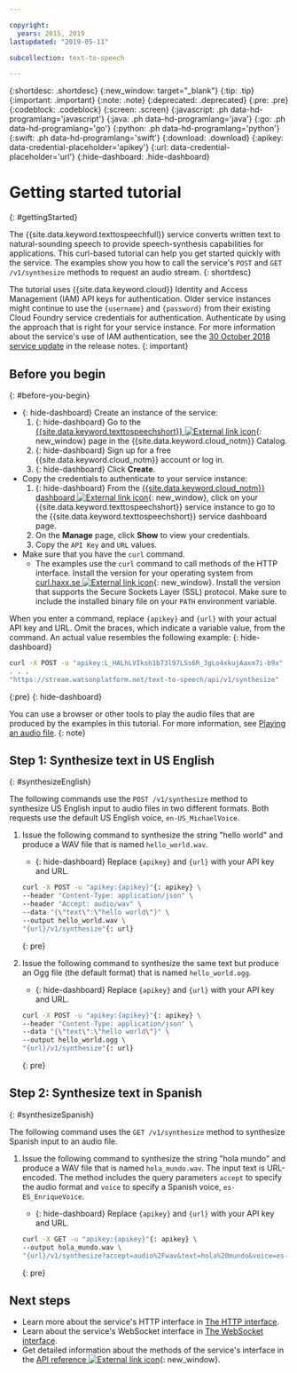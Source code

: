 ```yaml
---

copyright:
  years: 2015, 2019
lastupdated: "2019-05-11"

subcollection: text-to-speech

---
```


{:shortdesc: .shortdesc}
{:new_window: target="_blank"}
{:tip: .tip}
{:important: .important}
{:note: .note}
{:deprecated: .deprecated}
{:pre: .pre}
{:codeblock: .codeblock}
{:screen: .screen}
{:javascript: .ph data-hd-programlang='javascript'}
{:java: .ph data-hd-programlang='java'}
{:go: .ph data-hd-programlang='go'}
{:python: .ph data-hd-programlang='python'}
{:swift: .ph data-hd-programlang='swift'}
{:download: .download}
{:apikey: data-credential-placeholder='apikey'}
{:url: data-credential-placeholder='url'}
{:hide-dashboard: .hide-dashboard}

# Getting started tutorial
{: #gettingStarted}

The {{site.data.keyword.texttospeechfull}} service converts written text to natural-sounding speech to provide speech-synthesis capabilities for applications. This curl-based tutorial can help you get started quickly with the service. The examples show you how to call the service's `POST` and `GET /v1/synthesize` methods to request an audio stream.
{: shortdesc}

The tutorial uses {{site.data.keyword.cloud}} Identity and Access Management (IAM) API keys for authentication. Older service instances might continue to use the `{username}` and `{password}` from their existing Cloud Foundry service credentials for authentication. Authenticate by using the approach that is right for your service instance. For more information about the service's use of IAM authentication, see the [30 October 2018 service update](/docs/services/text-to-speech?topic=text-to-speech-release-notes#October2018) in the release notes.
{: important}

## Before you begin
{: #before-you-begin}

- {: hide-dashboard}  Create an instance of the service:
    1.  {: hide-dashboard} Go to the [{{site.data.keyword.texttospeechshort}} ![External link icon](../../icons/launch-glyph.svg "External link icon")](https://{DomainName}/catalog/services/text-to-speech){: new_window} page in the {{site.data.keyword.cloud_notm}} Catalog.
    1.  {: hide-dashboard} Sign up for a free {{site.data.keyword.cloud_notm}} account or log in.
    1.  {: hide-dashboard} Click **Create**.
-   Copy the credentials to authenticate to your service instance:
    1.  {: hide-dashboard} From the [{{site.data.keyword.cloud_notm}} dashboard ![External link icon](../../icons/launch-glyph.svg "External link icon")](https://{DomainName}/dashboard/apps){: new_window}, click on your {{site.data.keyword.texttospeechshort}} service instance to go to the {{site.data.keyword.texttospeechshort}} service dashboard page.
    1.  On the **Manage** page, click **Show** to view your credentials.
    1.  Copy the `API Key` and `URL` values.
-   Make sure that you have the `curl` command.
    -   The examples use the `curl` command to call methods of the HTTP interface. Install the version for your operating system from [curl.haxx.se ![External link icon](../../icons/launch-glyph.svg "External link icon")](https://curl.haxx.se/){: new_window}. Install the version that supports the Secure Sockets Layer (SSL) protocol. Make sure to include the installed binary file on your `PATH` environment variable.

When you enter a command, replace `{apikey}` and `{url}` with your actual API key and URL. Omit the braces, which indicate a variable value, from the command. An actual value resembles the following example:
{: hide-dashboard}

```bash
curl -X POST -u "apikey:L_HALhLVIksh1b73l97LSs6R_3gLo4xkujAaxm7i-b9x"
. . .
"https://stream.watsonplatform.net/text-to-speech/api/v1/synthesize"
```
{:pre}
{: hide-dashboard}

You can use a browser or other tools to play the audio files that are produced by the examples in this tutorial. For more information, see [Playing an audio file](/docs/services/text-to-speech?topic=text-to-speech-audioFormats#formatsPlay).
{: note}

## Step 1: Synthesize text in US English
{: #synthesizeEnglish}

The following commands use the `POST /v1/synthesize` method to synthesize US English input to audio files in two different formats. Both requests use the default US English voice, `en-US_MichaelVoice`.

1.  Issue the following command to synthesize the string "hello world" and produce a WAV file that is named `hello_world.wav`.
    -   {: hide-dashboard} Replace `{apikey}` and `{url}` with your API key and URL.

    ```bash
    curl -X POST -u "apikey:{apikey}"{: apikey} \
    --header "Content-Type: application/json" \
    --header "Accept: audio/wav" \
    --data "{\"text\":\"hello world\"}" \
    --output hello_world.wav \
    "{url}/v1/synthesize"{: url}
    ```
    {: pre}

1.  Issue the following command to synthesize the same text but produce an Ogg file (the default format) that is named `hello_world.ogg`.
    -   {: hide-dashboard} Replace `{apikey}` and `{url}` with your API key and URL.

    ```bash
    curl -X POST -u "apikey:{apikey}"{: apikey} \
    --header "Content-Type: application/json" \
    --data "{\"text\":\"hello world\"}" \
    --output hello_world.ogg \
    "{url}/v1/synthesize"{: url}
    ```
    {: pre}

## Step 2: Synthesize text in Spanish
{: #synthesizeSpanish}

The following command uses the `GET /v1/synthesize` method to synthesize Spanish input to an audio file.

1.  Issue the following command to synthesize the string "hola mundo" and produce a WAV file that is named `hola_mundo.wav`. The input text is URL-encoded. The method includes the query parameters `accept` to specify the audio format and `voice` to specify a Spanish voice, `es-ES_EnriqueVoice`.
    -   {: hide-dashboard} Replace `{apikey}` and `{url}` with your API key and URL.

    ```bash
    curl -X GET -u "apikey:{apikey}"{: apikey} \
    --output hola_mundo.wav \
    "{url}/v1/synthesize?accept=audio%2Fwav&text=hola%20mundo&voice=es-ES_EnriqueVoice"{: url}
    ```
    {: pre}

## Next steps

-   Learn more about the service's HTTP interface in [The HTTP interface](/docs/services/text-to-speech?topic=text-to-speech-usingHTTP).
-   Learn about the service's WebSocket interface in [The WebSocket interface](/docs/services/text-to-speech?topic=text-to-speech-usingWebSocket).
-   Get detailed information about the methods of the service's interface in the [API reference ![External link icon](../../icons/launch-glyph.svg "External link icon")](https://{DomainName}/apidocs/text-to-speech){: new_window}.
